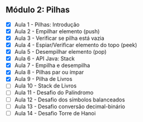 ## Módulo 2: Pilhas

- [x] Aula 1 - Pilhas: Introdução
- [x] Aula 2 - Empilhar elemento (push)
- [x] Aula 3 - Verificar se pilha está vazia
- [x] Aula 4 - Espiar/Verificar elemento do topo (peek)
- [x] Aula 5 - Desempilhar elemento (pop)
- [x] Aula 6 - API Java: Stack
- [x] Aula 7 - Empilha e desempilha
- [x] Aula 8 - Pilhas par ou ímpar
- [x] Aula 9 - Pilha de Livros
- [ ] Aula 10 - Stack de Livros
- [ ] Aula 11 - Desafio do Palíndromo
- [ ] Aula 12 - Desafio dos símbolos balanceados
- [ ] Aula 13 - Desafio conversão decimal-binário
- [ ] Aula 14 - Desafio Torre de Hanoi
